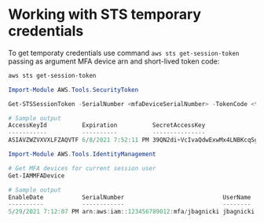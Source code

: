# Working with STS temporary credentials

To get temporaty credentials use command `aws sts get-session-token` passing as argument MFA device arn and short-lived token code:
```bash
aws sts get-session-token
```

```powershell
Import-Module AWS.Tools.SecurityToken

Get-STSSessionToken -SerialNumber <mfaDeviceSerialNumber> -TokenCode <tokenCode>

# Sample output
AccessKeyId          Expiration          SecretAccessKey                          SessionToken
-----------          ----------          ---------------                          ------------
ASIAVZWZVXVXLFZAQVTF 6/8/2021 7:52:11 PM 39QN2di+VcIvaQdwExwMx4LNBKcqSgQFg82lzxFR FwoGZXIvYXdzEMf//////////wEaDN1wAVvBaH…
```

```powershell
Import-Module AWS.Tools.IdentityManagement

# Get MFA devices for current session user
Get-IAMMFADevice

# Sample output
EnableDate           SerialNumber                            UserName
----------           ------------                            --------
5/29/2021 7:12:07 PM arn:aws:iam::123456789012:mfa/jbagnicki jbagnicki
```